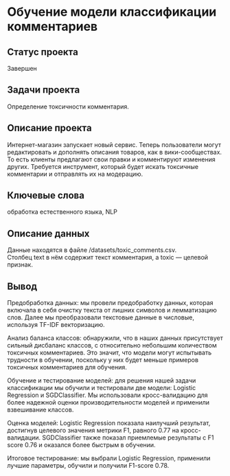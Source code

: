# Обучение модели классификации комментариев

## Статус проекта
Завершен

## Задачи проекта
Определение токсичности комментария.

## Описание проекта
Интернет-магазин запускает новый сервис. Теперь пользователи могут редактировать и дополнять описания товаров, как в вики-сообществах.
То есть клиенты предлагают свои правки и комментируют изменения других. Требуется инструмент, который будет искать токсичные комментарии и
отправлять их на модерацию.

## Ключевые слова
обработка естественного языка, NLP

## Описание данных
Данные находятся в файле /datasets/toxic_comments.csv.  
Столбец text в нём содержит текст комментария, а toxic — целевой признак.

## Вывод
Предобработка данных: мы провели предобработку данных, которая включала в себя очистку текста от лишних символов и лемматизацию слов. Далее мы преобразовали текстовые данные в числовые, используя TF-IDF векторизацию.

Анализ баланса классов: обнаружили, что в наших данных присутствует сильный дисбаланс классов, с относительно небольшим количеством токсичных комментариев. Это значит, что модели могут испытывать трудности в обучении, поскольку у них будет меньше примеров токсичных комментариев для обучения.

Обучение и тестирование моделей: для решения нашей задачи классификации мы обучили и тестировали две модели: Logistic Regression и SGDClassifier. Мы использовали кросс-валидацию для более надежной оценки производительности моделей и применили взвешивание классов.

Оценка моделей: Logistic Regression показала наилучший результат, достигнув целевого значения метрики F1, равного 0.77 на кросс-валидации. SGDClassifier также показал приемлемые результаты с F1 score 0.76 и оказался более быстрым в обучении.

Итоговое тестирование: мы выбрали Logistic Regression, применили лучшие параметры, обучили и получили F1-score 0.78.
